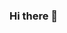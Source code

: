 ### Hi there 👋

<!--
**jefo3/jefo3** is a ✨ _special_ ✨ repository because its `README.md` (this file) appears on your GitHub profile.

Here are some ideas to get you started:

## Sobre Mim 
- 📚 Cursando Engenharia de Software na Universidade Federal do Ceará - Campus Quixadá.
- 💻 Mantenho meu foco e estudos no mundo web.
- 📫 Email: jeferson.goncalves.noronha@gmail.com.
- 🗺️ Natural de Parambu-CE | Morando em Quixadá-CE.

- 🔭 I’m currently working on ...
- 🌱 I’m currently learning ...
- 👯 I’m looking to collaborate on ...
- 🤔 I’m looking for help with ...
- 💬 Ask me about ...
- 📫 How to reach me: ...
- 😄 Pronouns: ...
- ⚡ Fun fact: ...
-->
